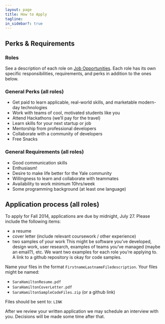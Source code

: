 ```yaml
---
layout: page
title: How to Apply
tagline:
in_sidebar?: true
---
```


## Perks & Requirements

### Roles
See a description of each role on [Job Opportunities](/jobs.html). Each role has its own specific responsibilities, requirements, and perks in addition to the ones below.


### General Perks (all roles)
* Get paid to learn applicable, real-world skills, and marketable modern-day technologies
* Work with teams of cool, motivated students like you
* Attend Hackathons (we’ll pay for the travel)
* Learn skills for your next startup or job
* Mentorship from professional developers
* Collaborate with a community of developers
* Free Snacks

### General Requirements (all roles)
* Good communication skills
* Enthusiasm!
* Desire to make life better for the Yale community
* Willingness to learn and collaborate with teammates
* Availability to work minimum 10hrs/week
* Some programming background (at least one language)


## Application process (all roles)
To apply for Fall 2014, applications are due by midnight, July 27. Please include the following items:
* a resume
* cover letter (include relevant coursework / other experience)
* two samples of your work
        This might be software you’ve developed, design work, user research, examples of teams you’ve managed (maybe an email?), etc. We want two examples for each role you’re applying to. A link to a github repository is okay for code samples.

Name your files in the format `FirstnameLastnameFiledescription`. Your files might be named:
* `SaraHamiltonResume.pdf`
* `SaraHamiltonCoverLetter.pdf`
* `SaraHamiltonSampleCodeFiles.zip` (or a github link)

Files should be sent to:
`LINK`

After we review your written application we may schedule an interview with you. Decisions will be made some time after that.
